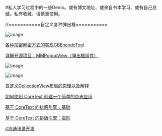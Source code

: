#私人学习过程中的一些Demo。或有博文地址、或来自书本学习、或有自己总结。私有收藏、请慎重使用。


//===========自定义各种弹出框===========

![image](https://github.com/huang303513/The-Demo-Of-Common-Study/blob/master/screenShoot/%E6%97%A5%E5%8E%86%E9%80%89%E6%8B%A9.gif)

[各种加密解密方式的实现GBEncodeTool](https://github.com/mokey1422/GBEncodeTool)

[详解开源项目：MMPopupView（弹出框组件）](http://www.cocoachina.com/ios/20150929/13417.html)

![image](https://github.com/huang303513/The-Demo-Of-Common-Study/blob/master/screenShoot/Untitled.gif)


![image](https://github.com/huang303513/The-Demo-Of-Common-Study/blob/master/screenShoot/0.jpg)

[自定义CollectionView布局的原理以及解释](http://www.jianshu.com/p/2a62e44d0034)

[如何使用 CoreText 创建一个简单的杂志应用](http://www.oschina.net/translate/how-to-create-a-simple-magazine-app-with-core-text?lang=chs&page=1#)

[基于 CoreText 的排版引擎：基础](http://blog.devtang.com/blog/2015/06/27/using-coretext-1/)

[基于 CoreText 的排版引擎：进阶](http://blog.devtang.com/blog/2015/06/27/using-coretext-2/)

[iOS通讯录开发](http://www.jianshu.com/p/6acad14cf3c9)
